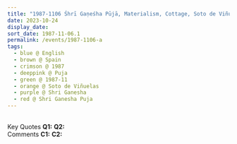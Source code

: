 ```yaml
---
title: "1987-1106 Śhrī Gaṇeśha Pūjā, Materialism, Cottage, Soto de Viñuelas (25 kms N of Madrid), Spain"
date: 2023-10-24
display_date: 
sort_date: 1987-11-06.1
permalink: /events/1987-1106-a
tags:
  - blue @ English
  - brown @ Spain
  - crimson @ 1987
  - deeppink @ Puja
  - green @ 1987-11
  - orange @ Soto de Viñuelas
  - purple @ Shri Ganesha
  - red @ Shri Ganesha Puja
---
```


<br>

<wave-list>
  <list-title color="DarkSeaGreen" width="55">Key Quotes</list-title>
  <list-item color="BlanchedAlmond" width="280"><b>Q1:</b> <i></i></list-item>
  <list-item color="Lavender" width="280"><b>Q2:</b> <i></i></list-item>
</wave-list>

<br>

<wave-list>
  <list-title color="DarkSeaGreen" width="55">Comments</list-title>
  <list-item color="BlanchedAlmond" width="280"><b>C1:</b> <i></i></list-item>
  <list-item color="Lavender" width="280"><b>C2:</b> <i></i></list-item>
</wave-list>